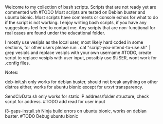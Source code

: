 Welcome to my collection of bash scripts.
Scripts that are not ready yet are commented wth #TODO
Most scripts are tested on Debian buster and ubuntu bionic.
Most scripts have comments or console echos for what to do if the script is not working.
I enjoy writing bash scripts, if you have any suggestions feel free to contact me.
Any scripts that are non-functional for real cases are found under the educational folder.

I mostly use vesipls as the local user, most likely hard coded in some sections, for other users please run .
cat "script-you-intend-to-use.sh" | grep vesipls
and replace vesipls with your own username
#TODO, create script to replace vesipls with user input, possibly use $USER, wont work for .config files.


Notes:

  deb-init.sh
  only works for debian buster, should not break anything on other distros either, works for ubuntu bionic except for urxvt transparency.

  SendCivData.sh
   only works for static IP address/folder structure, check script for address.
  #TODO add read for user input

  
  i3-gaps-install.sh
  Ninja build errors on ubuntu bionic, works on debian buster.
  #TODO Debug ubuntu bionic
